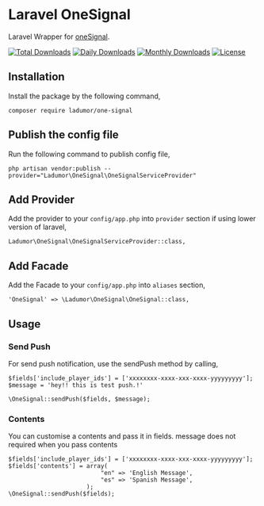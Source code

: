 # Laravel OneSignal

Laravel Wrapper for [oneSignal](https://onesignal.com).

[![Total Downloads](https://poser.pugx.org/ladumor/one-signal/downloads)](https://packagist.org/packages/ladumor/one-signal)
[![Daily Downloads](https://poser.pugx.org/ladumor/one-signal/d/daily)](https://packagist.org/packages/ladumor/one-signal)
[![Monthly Downloads](https://poser.pugx.org/ladumor/one-signal/d/monthly)](https://packagist.org/packages/ladumor/one-signal)
[![License](https://poser.pugx.org/ladumor/one-signal/license)](https://packagist.org/packages/ladumor/one-signal)

## Installation

Install the package by the following command,

    composer require ladumor/one-signal

## Publish the config file

Run the following command to publish config file,

    php artisan vendor:publish --provider="Ladumor\OneSignal\OneSignalServiceProvider"

## Add Provider

Add the provider to your `config/app.php` into `provider` section if using lower version of laravel,

    Ladumor\OneSignal\OneSignalServiceProvider::class,

## Add Facade

Add the Facade to your `config/app.php` into `aliases` section,

    'OneSignal' => \Ladumor\OneSignal\OneSignal::class,

## Usage

### Send Push

For send push notification, use the sendPush method by calling,
    
    $fields['include_player_ids'] = ['xxxxxxxx-xxxx-xxx-xxxx-yyyyyyyyy'];
    $message = 'hey!! this is test push.!'   
    
    \OneSignal::sendPush($fields, $message);
    
### Contents

You can customise a contents and pass it in fields. message does not required when you pass contents
    
    $fields['include_player_ids'] = ['xxxxxxxx-xxxx-xxx-xxxx-yyyyyyyyy'];
    $fields['contents'] = array(
                              "en" => 'English Message',
                              "es" => 'Spanish Message',
                          );
    \OneSignal::sendPush($fields);